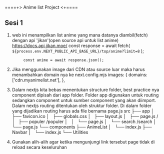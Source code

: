 ====+> Anime list Project <+====

Sesi 1
------

1. web ini menampilkan list anime yang mana datanya diambil(fetch) dengan api 'jikan'(open source api untuk list anime) https://docs.api.jikan.moe/
            const response = await fetch(
            `${process.env.NEXT_PUBLIC_API_BASE_URL}/top/anime?limit=8`
            );

            const anime = await response.json();

2. Jika menggunakan image dari CDN atau source luar maka harus menambahkan domain nya ke next.config.mjs
            images: {
                domains: ['cdn.myanimelist.net'],
                },

3. Dalam nextjs kita bebas menentukan structure  folder, best practice nya component dipisah dari app folder. Folder app digunakan untuk routing sedangkan component untuk sumber component yang akan diimport. Dalam nextjs routing ditentukan oleh struktur folder. Di dalam folder yang dijadikan routing harus ada file bernama page.js
            src
            ├── app
            │   ├── favicon.ico
            │   ├── globals.css
            │   ├── layout.js
            │   ├── page.js                     /
            │   ├── populer                     /populer
            │   │   └── page.js
            │   └── search                      /search
            │       └── page.js
            └── components
                ├── AnimeList
                │   └── index.js
                ├── Navbar
                │   └── index.js
                └── Utilities

4. Gunakan <Link><Link/> alih-alih <a><a/> agar ketika mengunjungi link tersebut page tidak di reload secara keseluruhan 
